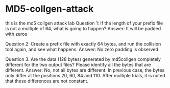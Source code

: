 # MD5-collgen-attack
this is the md5 collgen attack lab 
Question 1: If the length of your prefix file is not a multiple of 64, what is going to happen?
Answer: It will be padded with zeros

Question 2: Create a prefix file with exactly 64 bytes, and run the collision tool again, and see what happens.
Answer: No zero padding is observed

Question 3. Are the data (128 bytes) generated by md5collgen completely different for the two output files? Please identify all the bytes that are different.
Answer: No, not all bytes are different. In previous case, the bytes only differ at the positions 20, 60, 84 and 110. After multiple trials, it is noted that these differences are not constant.
